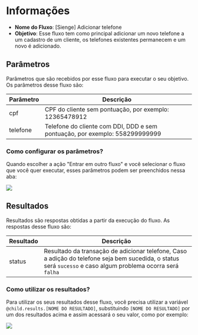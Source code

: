 # Informações

- **Nome do Fluxo**: [Sienge] Adicionar telefone
- **Objetivo**: Esse fluxo tem como principal adicionar um novo telefone a um cadastro de um cliente, os telefones existentes permanecem e um novo é adicionado.

## Parâmetros

Parâmetros que são recebidos por esse fluxo para executar o seu objetivo. Os parâmetros desse fluxo são:

| Parâmetro               | Descrição                                                                   |
|-------------------------|-----------------------------------------------------------------------------|
| cpf                     | CPF do cliente sem pontuação, por exemplo: 12365478912                      |
| telefone                | Telefone do cliente com DDI, DDD e sem pontuação, por exemplo: 558299999999 |

### Como configurar os parâmetros?

Quando escolher a ação "Entrar em outro fluxo" e você selecionar o fluxo que você quer executar, esses parâmetros podem ser preenchidos nessa aba:

<img src="https://github.com/weni-ai/hands-on/blob/main/assets/img/parametros.png?raw=true" data-canonical-src="https://github.com/weni-ai/hands-on/blob/main/assets/img/parametros.png?raw=true"/>

## Resultados

Resultados são respostas obtidas a partir da execução do fluxo. As respostas desse fluxo são:

| Resultado               | Descrição                   |
|-------------------------|-----------------------------|
| status                  | Resultado da transação de adicionar telefone, Caso a adição do telefone seja bem sucedida, o status será `sucesso` e caso algum problema ocorra será `falha` |

### Como utilizar os resultados?

Para utilizar os seus resultados desse fluxo, você precisa utilizar a variável `@child.results.[NOME DO RESULTADO]`, substituindo `[NOME DO RESULTADO]` por um dos resultados acima e assim acessará o seu valor, como por exemplo:

<img src="https://github.com/weni-ai/hands-on/blob/main/assets/img/resultados.png?raw=true" data-canonical-src="https://github.com/weni-ai/hands-on/blob/main/assets/img/resultados.png?raw=true"/>
